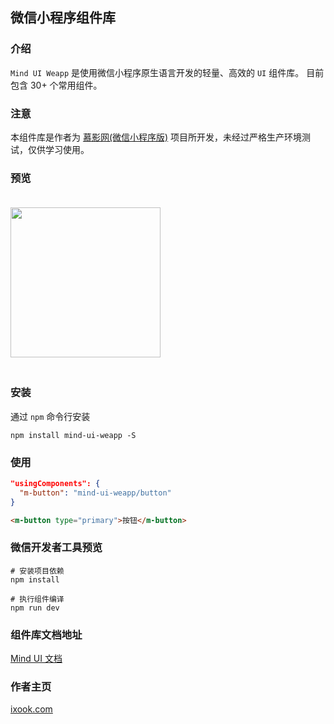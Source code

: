 ## 微信小程序组件库

### 介绍
`Mind UI Weapp` 是使用微信小程序原生语言开发的轻量、高效的 `UI` 组件库。
目前包含 30+ 个常用组件。

### 注意
本组件库是作者为 [慕影网(微信小程序版)](https://github.com/NameLi/muying-weapp) 项目所开发，未经过严格生产环境测试，仅供学习使用。

### 预览
<img src="https://note-file.ixook.com/FmF45x96APZBVWtD5SMuf4wVHqf_" width="240" height="240" style="margin: 20px auto;">

### 安装
通过 `npm` 命令行安装
```
npm install mind-ui-weapp -S
```

### 使用
``` JSON
"usingComponents": {
  "m-button": "mind-ui-weapp/button"
}
```
``` HTML
<m-button type="primary">按钮</m-button>
```

### 微信开发者工具预览
```
# 安装项目依赖
npm install

# 执行组件编译
npm run dev
```

### 组件库文档地址
[Mind UI 文档](https://mind-ui.ixook.com)


### 作者主页
[ixook.com](https://ixook.com)
